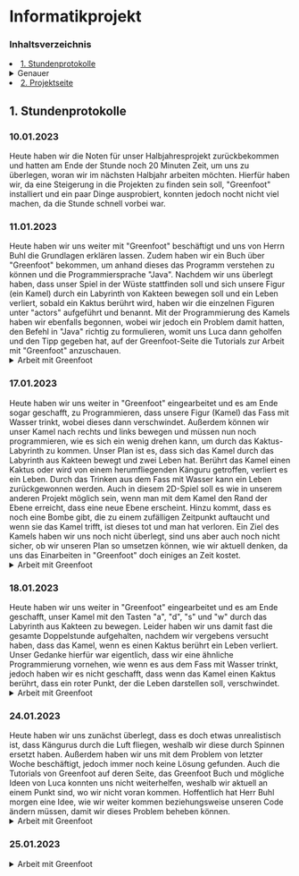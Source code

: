 # Informatikprojekt
### Inhaltsverzeichnis
<li><a href="#kapitel1">1. Stundenprotokolle</a></h2></li>
<details id="Link"><summary>Genauer</summary>
    
  <li><a href="#kapitel1.1">10.01.2023</a></h3></li>
  <li><a href="#kapitel1.2">11.01.2023</a></h3></li>
  <li><a href="#kapitel1.3">17.01.2023</a></h3></li>
  <li><a href="#kapitel1.4">18.01.2023</a></h3></li>
  <li><a href="#kapitel1.5">24.01.2023</a></h3></li>
  <li><a href="#kapitel1.6">25.01.2023</a></h3></li>
</details>

<li><a href="https://github.com/Jana894/Projektseite-2.-Halbjahr/blob/main/README.md">2. Projektseite</a></h2></li>

<h2 id="kapitel1">1. Stundenprotokolle</h2>

<h3 id="kapitel1.1">10.01.2023</h3>
Heute haben wir die Noten für unser Halbjahresprojekt zurückbekommen und hatten am Ende der Stunde noch 20 Minuten Zeit, um uns zu überlegen, woran wir im nächsten Halbjahr arbeiten  möchten. Hierfür haben wir, da eine Steigerung in die Projekten zu finden sein soll, "Greenfoot" installiert und ein paar Dinge ausprobiert, konnten jedoch nocht nicht viel machen, da die Stunde schnell vorbei war.

<h3 id="kapitel1.2">11.01.2023</h3>
Heute haben wir uns weiter mit "Greenfoot" beschäftigt und uns von Herrn Buhl die Grundlagen erklären lassen. Zudem haben wir ein Buch über "Greenfoot" bekommen, um anhand dieses das Programm verstehen zu können und die Programmiersprache "Java". Nachdem wir uns überlegt haben, dass unser Spiel in der Wüste stattfinden soll und sich unsere Figur (ein Kamel) durch ein Labyrinth von Kakteen bewegen soll und ein Leben verliert, sobald ein Kaktus berührt wird, haben wir die einzelnen Figuren unter "actors" aufgeführt und benannt.
Mit der Programmierung des Kamels haben wir ebenfalls begonnen, wobei wir jedoch ein Problem damit hatten, den Befehl in "Java" richtig zu formulieren, womit uns Luca dann geholfen und den Tipp gegeben hat, auf der Greenfoot-Seite die Tutorials zur Arbeit mit "Greenfoot" anzuschauen.

<details id="Link"><summary>Arbeit mit Greenfoot</summary>

[Homepage-Greenfoot](https://www.greenfoot.org/doc)
  
![screenshot greenfoot](Bilder/Screenshot_Greenfoot_tutorials.png "Screenshot von Greenfoot")
</details>

<h3 id="kapitel1.3">17.01.2023</h3>
Heute haben wir uns weiter in "Greenfoot" eingearbeitet und es am Ende sogar geschafft, zu Programmieren, dass unsere Figur (Kamel) das Fass mit Wasser  trinkt, wobei dieses dann verschwindet. Außerdem können wir unser Kamel nach rechts und links bewegen und müssen nun noch programmieren, wie es sich ein wenig drehen kann, um durch das Kaktus-Labyrinth zu kommen. 
Unser Plan ist es, dass sich das Kamel durch das Labyrinth aus Kakteen bewegt und zwei Leben hat. Berührt das Kamel einen Kaktus oder wird von einem herumfliegenden Känguru getroffen, verliert es ein Leben. Durch das Trinken aus dem Fass mit Wasser kann ein Leben zurückgewonnen werden. Auch in diesem 2D-Spiel soll es wie in unserem anderen Projekt möglich sein, wenn man mit dem Kamel den Rand der Ebene erreicht, dass eine neue Ebene erscheint. Hinzu kommt, dass es noch eine Bombe gibt, die zu einem zufälligen Zeitpunkt auftaucht und wenn sie das Kamel trifft, ist dieses tot und man hat verloren. Ein Ziel des Kamels haben wir uns noch nicht überlegt, sind uns aber auch noch nicht sicher, ob wir unseren Plan so umsetzen können, wie wir aktuell denken, da uns das Einarbeiten in "Greenfoot" doch einiges an Zeit kostet.

<details id="Link"><summary>Arbeit mit Greenfoot</summary>

![screenshot greenfoot](Bilder/Screenshot_Greenfoot_1.png "Screenshot von Greenfoot")
![screenshot greenfoot](Bilder/Screenshot_Greenfoot_2.png "Screenshot von Greenfoot")
</details>

<h3 id="kapitel1.4">18.01.2023</h3>
Heute haben wir uns weiter in "Greenfoot" eingearbeitet und es am Ende geschafft, unser Kamel mit den Tasten "a", "d", "s" und "w" durch das Labyrinth aus Kakteen zu bewegen. Leider haben wir uns damit fast die gesamte Doppelstunde aufgehalten, nachdem wir vergebens versucht haben, dass das Kamel, wenn es einen Kaktus berührt ein Leben verliert. Unser Gedanke hierfür war eigentlich, dass wir eine ähnliche Programmierung vornehen, wie wenn es aus dem Fass mit Wasser trinkt, jedoch haben wir es nicht geschafft, dass wenn das Kamel einen Kaktus berührt, dass ein roter Punkt, der die Leben darstellen soll, verschwindet.

<details id="Link"><summary>Arbeit mit Greenfoot</summary>

Code SandWorld

![screenshot greenfoot](Bilder/Screenshot_Greenfoot_3.png "Screenshot von Greenfoot")
![screenshot greenfoot](Bilder/Screenshot_Greenfoot_4.png "Screenshot von Greenfoot")

Code Kamel (Bewegung durch die SandWorld)

![screenshot greenfoot](Bilder/Screenshot_Greenfoot_5.png "Screenshot von Greenfoot")
</details>

<h3 id="kapitel1.5">24.01.2023</h3>
Heute haben wir uns zunächst überlegt, dass es doch etwas unrealistisch ist, dass Kängurus durch die Luft fliegen, weshalb wir diese durch Spinnen ersetzt haben. Außerdem haben wir uns mit dem Problem von letzter Woche beschäftigt, jedoch immer noch keine Lösung gefunden. Auch die Tutorials von Greenfoot auf deren Seite, das Greenfoot Buch und mögliche Ideen von Luca konnten uns nicht weiterhelfen, weshalb wir aktuell an einem Punkt sind, wo wir nicht voran kommen. Hoffentlich hat Herr Buhl morgen eine Idee, wie wir weiter kommen beziehungsweise unseren Code ändern müssen, damit wir dieses Problem beheben können. 

<details id="Link"><summary>Arbeit mit Greenfoot</summary>

Die roten Kreuze markieren unsere problematische Stelle.
    
![screenshot greenfoot](Bilder/Screenshot_Greenfoot_6.png "Screenshot von Greenfoot")
</details>

<h3 id="kapitel1.6">25.01.2023</h3>

<details id="Link"><summary>Arbeit mit Greenfoot</summary>

![screenshot greenfoot](Bilder/Screenshot_Greenfoot_7.png "Screenshot von Greenfoot")

![screenshot greenfoot](Bilder/Screenshot_Greenfoot_8.png "Screenshot von Greenfoot")

![screenshot greenfoot](Bilder/Screenshot_Greenfoot_9.png "Screenshot von Greenfoot")

![screenshot greenfoot](Bilder/Screenshot_Greenfoot_10.png "Screenshot von Greenfoot")
</details>
